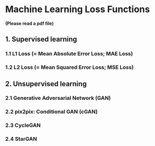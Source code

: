 # Machine Learning Loss Functions
**(Please read a pdf file)**

## 1. Supervised learning
### 1.1 L1 Loss (= Mean Absolute Error Loss; MAE Loss)
### 1.2 L2 Loss (= Mean Squared Error Loss; MSE Loss)

## 2. Unsupervised learning
### 2.1 Generative Adversarial Network (GAN)
### 2.2 pix2pix: Conditional GAN (cGAN)
### 2.3 CycleGAN
### 2.4 StarGAN
